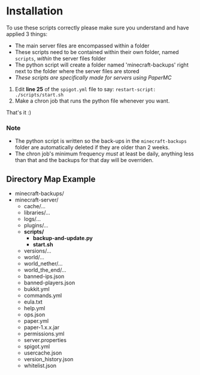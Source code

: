 # Installation
To use these scripts correctly please make sure you understand and have applied 3 things:
- The main server files are encompassed within a folder
- These scripts need to be contained within their own folder, named `scripts`, *within* the server files folder
- The python script will create a folder named 'minecraft-backups' right next to the folder where the server files are stored
- *These scripts are specifically made for servers using PaperMC*

1. Edit **line 25** of the `spigot.yml` file to say: `restart-script: ./scripts/start.sh`
2. Make a chron job that runs the python file whenever you want.

That's it :)

### Note
- The python script is written so the back-ups in the `minecraft-backups` folder are automatically deleted if they are older than 2 weeks.
- The chron job's minimum frequency *must* at least be daily, anything less than that and the backups for that day will be overriden.

## Directory Map Example
- minecraft-backups/
- minecraft-server/
   - cache/...
   - libraries/...
   - logs/...
   - plugins/...
   - **scripts/**
     - **backup-and-update.py**
     - **start.sh**
   - versions/...
   - world/...
   - world_nether/...
   - world_the_end/...
   - banned-ips.json
   - banned-players.json
   - bukkit.yml
   - commands.yml
   - eula.txt
   - help.yml
   - ops.json
   - paper.yml
   - paper-1.x.x.jar
   - permissions.yml
   - server.properties
   - spigot.yml
   - usercache.json
   - version_history.json
   - whitelist.json
